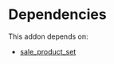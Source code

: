 # Dependencies

This addon depends on:

- [sale_product_set](../../../../odoo-bringout-oca-sale-workflow-sale_product_set)
